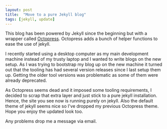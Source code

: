 ```yaml
---
layout: post
title:  "Move to a pure Jekyll blog"
tags: [jekyll, update]
---
```


This blog has been powered by Jekyll since the beginning but with a wrapper called [Octopress](http://octopress.org/).
Octopress adds a bunch of helper functions to ease the use of jekyll.

I recently started using a desktop computer as my main development machine instead of my trusty laptop and I wanted to write blogs on the new setup. As I was trying to bootstrap my blog up on the new machine it turned out that the tooling has had several version releases since I last setup them up. Getting the older tool versions was problematic as some of them were already deprecated.

As Octopress seems dead and it imposed some tooling requirements, I decided to scrap that extra layer and 
just stick to a pure jekyll installation. Hence, the site you see now is running purely on jekyll. Also the default theme of jekyll seems nice so I've dropped my previous Octopress theme. Hope you enjoy the updated look too.

Any problems drop me a message via email. 

